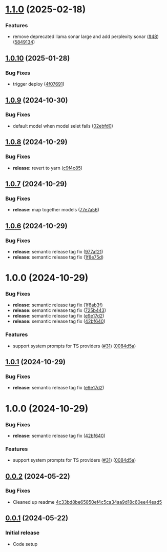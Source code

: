 # [1.1.0](https://github.com/Not-Diamond/notdiamond-node/compare/v1.0.10...v1.1.0) (2025-02-18)

### Features

- remove deprecated llama sonar large and add perplexity sonar ([#48](https://github.com/Not-Diamond/notdiamond-node/issues/48)) ([5849134](https://github.com/Not-Diamond/notdiamond-node/commit/584913466d4cdbc3668092d54d3f29ef7d414e67))

## [1.0.10](https://github.com/Not-Diamond/notdiamond-node/compare/v1.0.9...v1.0.10) (2025-01-28)

### Bug Fixes

- trigger deploy ([4f07691](https://github.com/Not-Diamond/notdiamond-node/commit/4f07691263870f26eb186babba2a71155bb5e1ca))

## [1.0.9](https://github.com/Not-Diamond/notdiamond-node/compare/v1.0.8...v1.0.9) (2024-10-30)

### Bug Fixes

- default model when model selet fails ([02ebfd0](https://github.com/Not-Diamond/notdiamond-node/commit/02ebfd0d5bf0ecadf4bd793157db5846d44afb0c))

## [1.0.8](https://github.com/Not-Diamond/notdiamond-node/compare/v1.0.7...v1.0.8) (2024-10-29)

### Bug Fixes

- **release:** revert to yarn ([c9f4c85](https://github.com/Not-Diamond/notdiamond-node/commit/c9f4c8521d91287b7f2d532d60727c1f282039e5))

## [1.0.7](https://github.com/Not-Diamond/notdiamond-node/compare/v1.0.6...v1.0.7) (2024-10-29)

### Bug Fixes

- **release:** map together models ([77e7a56](https://github.com/Not-Diamond/notdiamond-node/commit/77e7a56c63084c945c30ee7016b173c257a50e91))

## [1.0.6](https://github.com/Not-Diamond/notdiamond-node/compare/v1.0.5...v1.0.6) (2024-10-29)

### Bug Fixes

- **release:** semantic release tag fix ([977af21](https://github.com/Not-Diamond/notdiamond-node/commit/977af21fd122037bfb7e7dff449dfe4478153b46))
- **release:** semantic release tag fix ([1f8e75d](https://github.com/Not-Diamond/notdiamond-node/commit/1f8e75de8e3d1d7574fa532c00418bbe86598569))

# 1.0.0 (2024-10-29)

### Bug Fixes

- **release:** semantic release tag fix ([1f8ab3f](https://github.com/Not-Diamond/notdiamond-node/commit/1f8ab3f432289ad8ca781a6c6724538ba656a5d1))
- **release:** semantic release tag fix ([725b443](https://github.com/Not-Diamond/notdiamond-node/commit/725b443c576b6faedf215f9f4f2165f0c8d649e6))
- **release:** semantic release tag fix ([e9e17d2](https://github.com/Not-Diamond/notdiamond-node/commit/e9e17d25f014fa8f87e57c4b2b600896da2e004f))
- **release:** semantic release tag fix ([42bf640](https://github.com/Not-Diamond/notdiamond-node/commit/42bf64002ba521611caf15fda9d76327b938d961))

### Features

- support system prompts for TS providers ([#31](https://github.com/Not-Diamond/notdiamond-node/issues/31)) ([0084d5a](https://github.com/Not-Diamond/notdiamond-node/commit/0084d5aa21d72332a4ac49afbd724dfe836b4b2e))

## [1.0.1](https://github.com/Not-Diamond/notdiamond-node/compare/v1.0.0...v1.0.1) (2024-10-29)

### Bug Fixes

- **release:** semantic release tag fix ([e9e17d2](https://github.com/Not-Diamond/notdiamond-node/commit/e9e17d25f014fa8f87e57c4b2b600896da2e004f))

# 1.0.0 (2024-10-29)

### Bug Fixes

- **release:** semantic release tag fix ([42bf640](https://github.com/Not-Diamond/notdiamond-node/commit/42bf64002ba521611caf15fda9d76327b938d961))

### Features

- support system prompts for TS providers ([#31](https://github.com/Not-Diamond/notdiamond-node/issues/31)) ([0084d5a](https://github.com/Not-Diamond/notdiamond-node/commit/0084d5aa21d72332a4ac49afbd724dfe836b4b2e))

## [0.0.2](https://github.com/Not-Diamond/notdiamond-node/pull/4) (2024-05-22)

### Bug Fixes

- Cleaned up readme [4c33bd8be65850ef4c5ca34aa9d18c60ee44ead5](https://github.com/Not-Diamond/notdiamond-node/pull/4/commits/4c33bd8be65850ef4c5ca34aa9d18c60ee44ead5)

## [0.0.1](https://github.com/Not-Diamond/notdiamond-node/tree/32bccf352544414e1486c170b90cf00f75041190) (2024-05-22)

### Initial release

- Code setup
